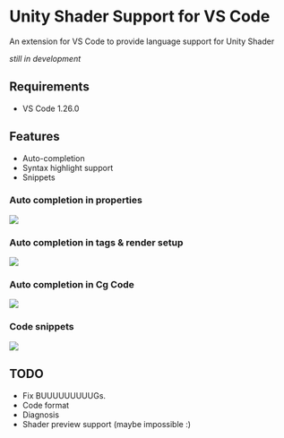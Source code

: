 # Unity Shader Support for VS Code

An extension for VS Code to provide language support for Unity Shader

*still in development*

## Requirements
- VS Code 1.26.0

## Features
- Auto-completion
- Syntax highlight support
- Snippets

### Auto completion in properties
![](https://cdn-img.sardinefish.com/NTkyMzQw)

### Auto completion in tags & render setup
![](https://cdn-img.sardinefish.com/NTk1NTE0)

### Auto completion in Cg Code
![](https://cdn-img.sardinefish.com/NTk0NDc0)

### Code snippets
![](https://cdn-img.sardinefish.com/NTk2NTc5)

## TODO
- Fix BUUUUUUUUUGs.
- Code format
- Diagnosis
- Shader preview support (maybe impossible :)